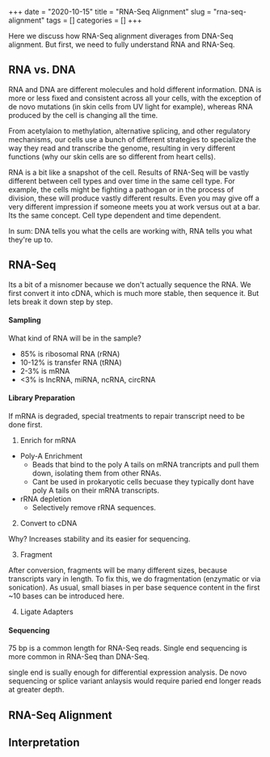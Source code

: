 +++ 
date = "2020-10-15"
title = "RNA-Seq Alignment"
slug = "rna-seq-alignment"
tags = []
categories = []
+++

Here we discuss how RNA-Seq alignment diverages from DNA-Seq alignment. But first, we need to fully understand RNA and RNA-Seq. 


## RNA vs. DNA 

RNA and DNA are different molecules and hold different information. DNA is more or less fixed and consistent across all your cells, with the exception of de novo mutations (in skin cells from UV light for example), whereas RNA produced by the cell is changing all the time.

From acetylaion to methylation, alternative splicing, and other regulatory mechanisms, our cells use a bunch of different strategies to specialize the way they read and transcribe the genome, resulting in very different functions (why our skin cells are so different from heart cells).

RNA is a bit like a snapshot of the cell. Results of RNA-Seq will be vastly different between cell types and over time in the same cell type. For example, the cells might be fighting a pathogan or in the process of division, these will produce vastly different results. Even you may give off a very different impression if someone meets you at work versus out at a bar. Its the same concept. Cell type dependent and time dependent.

In sum: DNA tells you what the cells are working with, RNA tells you what they're up to.


## RNA-Seq

Its a bit of a misnomer because we don't actually sequence the RNA. We first convert it into cDNA, which is much more stable, then sequence it. But lets break it down step by step.

#### Sampling

What kind of RNA will be in the sample?

- 85% is ribosomal RNA (rRNA)
- 10-12% is transfer RNA (tRNA)
- 2-3% is mRNA
- <3% is lncRNA, miRNA, ncRNA, circRNA

#### Library Preparation

If mRNA is degraded, special treatments to repair transcript need to be done first.

1. Enrich for mRNA

- Poly-A Enrichment
    - Beads that bind to the poly A tails on mRNA trancripts and pull them down, isolating them from other RNAs.
    - Cant be used in prokaryotic cells becuase they typically dont have poly A tails on their mRNA transcripts.
- rRNA depletion
    - Selectively remove rRNA sequences.

2. Convert to cDNA

Why? Increases stability and its easier for sequencing.

3. Fragment

After conversion, fragments will be many different sizes, because transcripts vary in length. To fix this, we do fragmentation (enzymatic or via sonication). As usual, small biases in per base sequence content in the first ~10 bases can be introduced here.

4. Ligate Adapters

#### Sequencing

75 bp is a common length for RNA-Seq reads. Single end sequencing is more common in RNA-Seq than DNA-Seq.

single end is sually enough for differential expression analysis. De novo sequencing or splice variant anlaysis would require paried end longer reads at greater depth.

## RNA-Seq Alignment



## Interpretation




